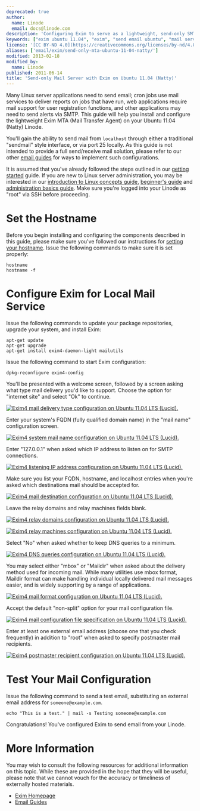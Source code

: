 ```yaml
---
deprecated: true
author:
  name: Linode
  email: docs@linode.com
description: 'Configuring Exim to serve as a lightweight, send-only SMTP server on Ubuntu 11.04 (Natty).'
keywords: ["exim ubuntu 11.04", "exim", "send email ubuntu", "mail server", "linux mail", "smtp server", "ubuntu exim"]
license: '[CC BY-ND 4.0](https://creativecommons.org/licenses/by-nd/4.0)'
aliases: ['email/exim/send-only-mta-ubuntu-11-04-natty/']
modified: 2013-02-18
modified_by:
  name: Linode
published: 2011-06-14
title: 'Send-only Mail Server with Exim on Ubuntu 11.04 (Natty)'
---
```




Many Linux server applications need to send email; cron jobs use mail services to deliver reports on jobs that have run, web applications require mail support for user registration functions, and other applications may need to send alerts via SMTP. This guide will help you install and configure the lightweight Exim MTA (Mail Transfer Agent) on your Ubuntu 11.04 (Natty) Linode.

You'll gain the ability to send mail from `localhost` through either a traditional "sendmail" style interface, or via port 25 locally. As this guide is not intended to provide a full send/receive mail solution, please refer to our other [email guides](/content/email/) for ways to implement such configurations.

It is assumed that you've already followed the steps outlined in our [getting started](/content/getting-started/) guide. If you are new to Linux server administration, you may be interested in our [introduction to Linux concepts guide](/content/tools-reference/introduction-to-linux-concepts/), [beginner's guide](/content/beginners-guide/) and [administration basics guide](/content/using-linux/administration-basics). Make sure you're logged into your Linode as "root" via SSH before proceeding.

# Set the Hostname

Before you begin installing and configuring the components described in this guide, please make sure you've followed our instructions for [setting your hostname](/content/getting-started#setting-the-hostname). Issue the following commands to make sure it is set properly:

    hostname
    hostname -f

# Configure Exim for Local Mail Service

Issue the following commands to update your package repositories, upgrade your system, and install Exim:

    apt-get update
    apt-get upgrade
    apt-get install exim4-daemon-light mailutils

Issue the following command to start Exim configuration:

    dpkg-reconfigure exim4-config

You'll be presented with a welcome screen, followed by a screen asking what type mail delivery you'd like to support. Choose the option for "internet site" and select "Ok" to continue.

[![Exim4 mail delivery type configuration on Ubuntu 11.04 LTS (Lucid).](/content/assets/754-01-exim4-ubuntu-11.04-general.png)](/content/assets/754-01-exim4-ubuntu-11.04-general.png)

Enter your system's FQDN (fully qualified domain name) in the "mail name" configuration screen.

[![Exim4 system mail name configuration on Ubuntu 11.04 LTS (Lucid).](/content/assets/762-02-exim4-ubuntu-11.04-mail-name.png)](/content/assets/762-02-exim4-ubuntu-11.04-mail-name.png)

Enter "127.0.0.1" when asked which IP address to listen on for SMTP connections.

[![Exim4 listening IP address configuration on Ubuntu 11.04 LTS (Lucid).](/content/assets/755-03-exim4-ubuntu-11.04-ip-listen.png)](/content/assets/755-03-exim4-ubuntu-11.04-ip-listen.png)

Make sure you list your FQDN, hostname, and localhost entries when you're asked which destinations mail should be accepted for.

[![Exim4 mail destination configuration on Ubuntu 11.04 LTS (Lucid).](/content/assets/756-04-exim4-ubuntu-11.04-local-domains.png)](/content/assets/756-04-exim4-ubuntu-11.04-local-domains.png)

Leave the relay domains and relay machines fields blank.

[![Exim4 relay domains configuration on Ubuntu 11.04 LTS (Lucid).](/content/assets/757-05-exim4-ubuntu-11.04-relay-domains.png)](/content/assets/757-05-exim4-ubuntu-11.04-relay-domains.png)

[![Exim4 relay machines configuration on Ubuntu 11.04 LTS (Lucid).](/content/assets/758-06-exim4-ubuntu-11.04-relay-machines.png)](/content/assets/758-06-exim4-ubuntu-11.04-relay-machines.png)

Select "No" when asked whether to keep DNS queries to a minimum.

[![Exim4 DNS queries configuration on Ubuntu 11.04 LTS (Lucid).](/content/assets/759-07-exim4-ubuntu-11.04-dns-queries.png)](/content/assets/759-07-exim4-ubuntu-11.04-dns-queries.png)

You may select either "mbox" or "Maildir" when asked about the delivery method used for incoming mail. While many utilities use mbox format, Maildir format can make handling individual locally delivered mail messages easier, and is widely supporting by a range of applications.

[![Exim4 mail format configuration on Ubuntu 11.04 LTS (Lucid).](/content/assets/760-08-exim4-ubuntu-11.04-mail-format.png)](/content/assets/760-08-exim4-ubuntu-11.04-mail-format.png)

Accept the default "non-split" option for your mail configuration file.

[![Exim4 mail configuration file specification on Ubuntu 11.04 LTS (Lucid).](/content/assets/760-08-exim4-ubuntu-11.04-mail-format.png)](/content/assets/760-08-exim4-ubuntu-11.04-mail-format.png)

Enter at least one external email address (choose one that you check frequently) in addition to "root" when asked to specify postmaster mail recipients.

[![Exim4 postmaster recipient configuration on Ubuntu 11.04 LTS (Lucid).](/content/assets/761-10-exim4-ubuntu-11.04-postmater-mail.png)](/content/assets/761-10-exim4-ubuntu-11.04-postmater-mail.png)

# Test Your Mail Configuration

Issue the following command to send a test email, substituting an external email address for `someone@example.com`.

    echo "This is a test." | mail -s Testing someone@example.com

Congratulations! You've configured Exim to send email from your Linode.

# More Information

You may wish to consult the following resources for additional information on this topic. While these are provided in the hope that they will be useful, please note that we cannot vouch for the accuracy or timeliness of externally hosted materials.

- [Exim Homepage](http://www.exim.org/)
- [Email Guides](/content/email/)



